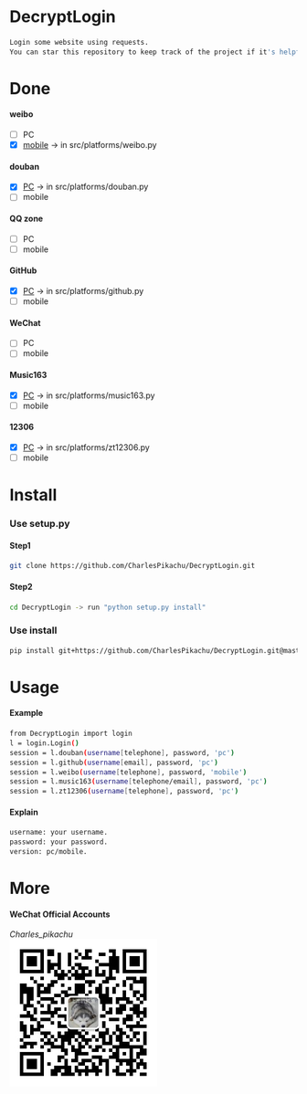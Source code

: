 # DecryptLogin
```sh
Login some website using requests.
You can star this repository to keep track of the project if it's helpful for you, thank you for your support.
```

# Done
#### weibo
- [ ] PC
- [x] [mobile](https://m.weibo.cn/) → in src/platforms/weibo.py
#### douban
- [x] [PC](https://www.douban.com/) → in src/platforms/douban.py
- [ ] mobile
#### QQ zone
- [ ] PC
- [ ] mobile
#### GitHub
- [x] [PC](https://github.com/) → in src/platforms/github.py
- [ ] mobile
#### WeChat
- [ ] PC
- [ ] mobile
#### Music163
- [x] [PC](https://music.163.com/) → in src/platforms/music163.py
- [ ] mobile
#### 12306
- [x] [PC](https://www.12306.cn/index/) → in src/platforms/zt12306.py
- [ ] mobile

# Install
### Use setup.py
#### Step1
```sh
git clone https://github.com/CharlesPikachu/DecryptLogin.git
```
#### Step2
```sh
cd DecryptLogin -> run "python setup.py install"
```
### Use install
```sh
pip install git+https://github.com/CharlesPikachu/DecryptLogin.git@master
```

# Usage
#### Example
```sh
from DecryptLogin import login
l = login.Login()
session = l.douban(username[telephone], password, 'pc')
session = l.github(username[email], password, 'pc')
session = l.weibo(username[telephone], password, 'mobile')
session = l.music163(username[telephone/email], password, 'pc')
session = l.zt12306(username[telephone], password, 'pc')
```
#### Explain
```sh
username: your username.
password: your password.
version: pc/mobile.
```

# More
#### WeChat Official Accounts
*Charles_pikachu*  
![img](./pictures/pikachu.jpg)